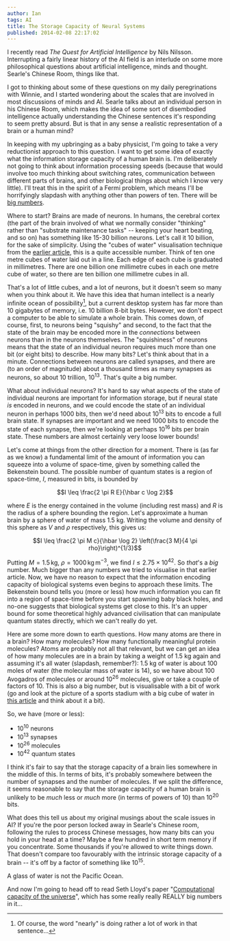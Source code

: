 ```yaml
---
author: Ian
tags: AI
title: The Storage Capacity of Neural Systems
published: 2014-02-08 22:17:02
---
```


I recently read *The Quest for Artificial Intelligence* by Nils
Nilsson.  Interrupting a fairly linear history of the AI field is an
interlude on some more philosophical questions about artificial
intelligence, minds and thought.  Searle's Chinese Room, things like
that.

I got to thinking about some of these questions on my daily
peregrinations with Winnie, and I started wondering about the scales
that are involved in most discussions of minds and AI.  Searle talks
about an individual person in his Chinese Room, which makes the idea
of some sort of disembodied intelligence actually understanding the
Chinese sentences it's responding to seem pretty absurd.  But is that
in any sense a realistic representation of a brain or a human mind?

In keeping with my upbringing as a baby physicist, I'm going to take a
very reductionist approach to this question.  I want to get some idea
of exactly what the information storage capacity of a human brain is.
I'm deliberately not going to think about information processing
speeds (because that would involve too much thinking about switching
rates, communication between different parts of brains, and other
biological things about which I know very little).  I'll treat this in
the spirit of a Fermi problem, which means I'll be horrifyingly
slapdash with anything other than powers of ten.  There will be
[big numbers][big].

<!--MORE-->

Where to start?  Brains are made of neurons.  In humans, the cerebral
cortex (the part of the brain involved of what we normally consider
"thinking" rather than "substrate maintenance tasks" -- keeping your
heart beating, and so on) has something like 15-30 billion neurons.
Let's call it 10 billion, for the sake of simplicity.  Using the
"cubes of water" visualisation technique from the
[earlier article](/blog/posts/2013/11/11/visualising-large-numbers/index.html),
this is a quite accessible number.  Think of ten one metre cubes of
water laid out in a line.  Each edge of each cube is graduated in
millimetres.  There are one billion one millimetre cubes in each one
metre cube of water, so there are ten billion one millimetre cubes in
all.

That's a lot of little cubes, and a lot of neurons, but it doesn't
seem so many when you think about it.  We have this idea that human
intellect is a nearly infinite ocean of possibility[^1], but a current
desktop system has far more than 10 gigabytes of memory, i.e. 10
billion 8-bit bytes.  However, we don't expect a computer to be able
to simulate a whole brain.  This comes down, of course, first, to
neurons being "squishy" and second, to the fact that the state of the
brain may be encoded more in the *connections* between neurons than in
the neurons themselves.  The "squishiness" of neurons means that the
state of an individual neuron requires much more than one bit (or
eight bits) to describe.  How many bits?  Let's think about that in a
minute.  Connections between neurons are called synapses, and there
are (to an order of magnitude) about a thousand times as many synapses
as neurons, so about 10 trillion, 10<sup>13</sup>.  That's quite a big
number.

What about individual neurons?  It's hard to say what aspects of the
state of individual neurons are important for information storage, but
if neural state *is* encoded in neurons, and we could encode the state
of an individual neuron in perhaps 1000 bits, then we'd need about
10<sup>13</sup> bits to encode a full brain state.  If synapses are
important and we need 1000 bits to encode the state of each synapse,
then we're looking at perhaps 10<sup>16</sup> bits per brain state.
These numbers are almost certainly very loose lower bounds!

Let's come at things from the other direction for a moment.  There is
(as far as we know) a fundamental limit of the amount of information
you can squeeze into a volume of space-time, given by something called
the Bekenstein bound.  The possible number of quantum states is a
region of space-time, $I$, measured in bits, is bounded by

$$I \leq \frac{2 \pi R E}{\hbar c \log 2}$$

where $E$ is the energy contained in the volume (including rest mass)
and $R$ is the radius of a sphere bounding the region.  Let's
approximate a human brain by a sphere of water of mass 1.5 kg.
Writing the volume and density of this sphere as $V$ and $\rho$
respectively, this gives us:

$$I \leq \frac{2 \pi M c}{\hbar \log 2}
    \left(\frac{3 M}{4 \pi rho}\right)^{1/3}$$

Putting $M = 1.5\,\mathrm{kg}$, $\rho =
1000\,\mathrm{kg}\,\mathrm{m}^{-3}$, we find $I \leq 2.75 \times
10^{42}$.  So *that*'s a *big* number.  Much bigger than any numbers
we tried to visualise in that earlier article.  Now, we have no reason
to expect that the information encoding capacity of biological systems
even begins to approach these limits.  The Bekenstein bound tells you
(more or less) how much information you can fit into a region of
space-time before you start spawning baby black holes, and no-one
suggests that biological systems get close to this.  It's an upper
bound for some theoretical highly advanced civilisation that can
manipulate quantum states directly, which we can't really do yet.

Here are some more down to earth questions.  How many atoms are there
in a brain?  How many molecules?  How many functionally meaningful
protein molecules?  Atoms are probably not all that relevant, but we
can get an idea of how many molecules are in a brain by taking a
weight of 1.5 kg again and assuming it's all water (slapdash,
remember?): 1.5 kg of water is about 100 moles of water (the molecular
mass of water is 14), so we have about 100 Avogadros of molecules or
around 10<sup>26</sup> molecules, give or take a couple of factors of
10.  This is also a big number, but is visualisable with a bit of work
(go and look at the picture of a sports stadium with a big cube of
water in [this article][big] and think about it a bit).

So, we have (more or less):

 * 10<sup>10</sup> neurons
 * 10<sup>13</sup> synapses
 * 10<sup>26</sup> molecules
 * 10<sup>42</sup> quantum states

I think it's fair to say that the storage capacity of a brain lies
somewhere in the middle of this.  In terms of bits, it's probably
somewhere between the number of synapses and the number of molecules.
If we split the difference, it seems reasonable to say that the
storage capacity of a human brain is unlikely to be *much* less or
*much* more (in terms of powers of 10) than 10<sup>20</sup> bits.

What does this tell us about my original musings about the scale
issues in AI?  If you're the poor person locked away in Searle's
Chinese room, following the rules to process Chinese messages, how
many bits can you hold in your head at a time?  Maybe a few hundred in
short term memory if you concentrate.  Some thousands if you're
allowed to write things down.  That doesn't compare too favourably
with the intrinsic storage capacity of a brain -- it's off by a factor
of something like 10<sup>15</sup>.

A glass of water is not the Pacific Ocean.

And now I'm going to head off to read Seth Lloyd's paper
"[Computational capacity of the universe](http://arxiv.org/abs/quant-ph/0110141)",
which has some really really REALLY big numbers in it...

[big]: /blog/posts/2013/11/11/visualising-large-numbers/index.html

[^1]: Of course, the word "nearly" is doing rather a lot of work in
      that sentence...
